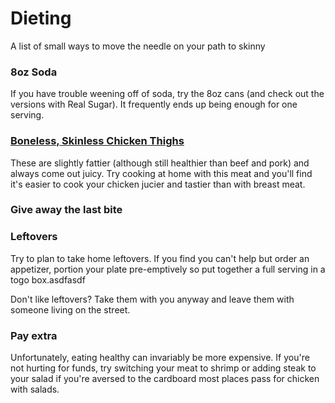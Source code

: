 # Dieting
A list of small ways to move the needle on your path to skinny

### 8oz Soda
If you have trouble weening off of soda, try the 8oz cans (and check out the versions with Real Sugar). It frequently ends up being enough for one serving.

### [Boneless, Skinless Chicken Thighs](Cooking.md#boneless-skinless-chicken-thighs)
These are slightly fattier (although still healthier than beef and pork) and always come out juicy. Try cooking at home with this meat and you'll find it's easier to cook your chicken jucier and tastier than with breast meat.

### Give away the last bite

### Leftovers
Try to plan to take home leftovers. If you find you can't help but order an appetizer, portion your plate pre-emptively so put together a full serving in a togo box.asdfasdf

Don't like leftovers? Take them with you anyway and leave them with someone living on the street.

### Pay extra 
Unfortunately, eating healthy can invariably be more expensive. If you're not hurting for funds, try switching your meat to shrimp or adding steak to your salad if you're aversed to the cardboard most places pass for chicken with salads.
